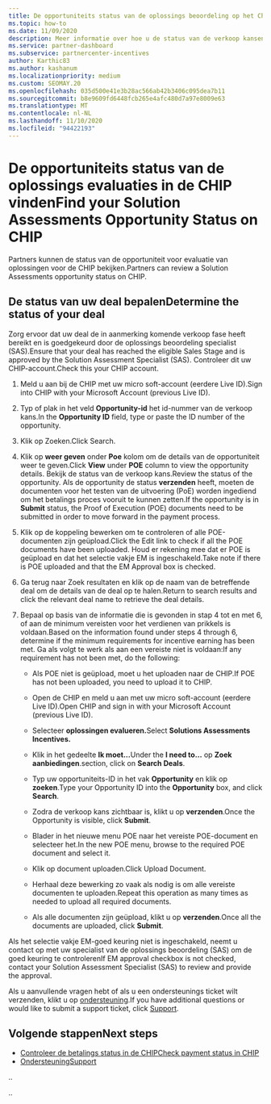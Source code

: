 ```yaml
---
title: De opportuniteits status van de oplossings beoordeling op het Channel prikkel platform (CHIP)
ms.topic: how-to
ms.date: 11/09/2020
description: Meer informatie over hoe u de status van de verkoop kansen voor oplossingen kunt vinden op de CHIP.
ms.service: partner-dashboard
ms.subservice: partnercenter-incentives
author: Karthic83
ms.author: kashanum
ms.localizationpriority: medium
ms.custom: SEOMAY.20
ms.openlocfilehash: 035d500e41e3b28ac566ab42b3406c095dea7b11
ms.sourcegitcommit: b8e9609fd6448fcb265e4afc480d7a97e8009e63
ms.translationtype: MT
ms.contentlocale: nl-NL
ms.lasthandoff: 11/10/2020
ms.locfileid: "94422193"
---
```

# <a name="find-your-solution-assessments-opportunity-status-on-chip"></a><span data-ttu-id="f55c6-103">De opportuniteits status van de oplossings evaluaties in de CHIP vinden</span><span class="sxs-lookup"><span data-stu-id="f55c6-103">Find your Solution Assessments Opportunity Status on CHIP</span></span>

<span data-ttu-id="f55c6-104">Partners kunnen de status van de opportuniteit voor evaluatie van oplossingen voor de CHIP bekijken.</span><span class="sxs-lookup"><span data-stu-id="f55c6-104">Partners can review a Solution Assessments opportunity status on CHIP.</span></span>

## <a name="determine-the-status-of-your-deal"></a><span data-ttu-id="f55c6-105">De status van uw deal bepalen</span><span class="sxs-lookup"><span data-stu-id="f55c6-105">Determine the status of your deal</span></span>

<span data-ttu-id="f55c6-106">Zorg ervoor dat uw deal de in aanmerking komende verkoop fase heeft bereikt en is goedgekeurd door de oplossings beoordeling specialist (SAS).</span><span class="sxs-lookup"><span data-stu-id="f55c6-106">Ensure that your deal has reached the eligible Sales Stage and is approved by the Solution Assessment Specialist (SAS).</span></span> <span data-ttu-id="f55c6-107">Controleer dit uw CHIP-account.</span><span class="sxs-lookup"><span data-stu-id="f55c6-107">Check this your CHIP account.</span></span>

1. <span data-ttu-id="f55c6-108">Meld u aan bij de CHIP met uw micro soft-account (eerdere Live ID).</span><span class="sxs-lookup"><span data-stu-id="f55c6-108">Sign into CHIP with your Microsoft Account (previous Live ID).</span></span>
1. <span data-ttu-id="f55c6-109">Typ of plak in het veld **Opportunity-id** het id-nummer van de verkoop kans.</span><span class="sxs-lookup"><span data-stu-id="f55c6-109">In the **Opportunity ID** field, type or paste the ID number of the opportunity.</span></span>
3. <span data-ttu-id="f55c6-110">Klik op Zoeken.</span><span class="sxs-lookup"><span data-stu-id="f55c6-110">Click Search.</span></span>

1. <span data-ttu-id="f55c6-111">Klik op **weer geven** onder **Poe** kolom om de details van de opportuniteit weer te geven.</span><span class="sxs-lookup"><span data-stu-id="f55c6-111">Click **View** under **POE** column to view the opportunity details.</span></span> <span data-ttu-id="f55c6-112">Bekijk de status van de verkoop kans.</span><span class="sxs-lookup"><span data-stu-id="f55c6-112">Review the status of the opportunity.</span></span> <span data-ttu-id="f55c6-113">Als de opportunity de status **verzenden** heeft, moeten de documenten voor het testen van de uitvoering (PoE) worden ingediend om het betalings proces vooruit te kunnen zetten.</span><span class="sxs-lookup"><span data-stu-id="f55c6-113">If the opportunity is in **Submit** status, the Proof of Execution (POE) documents need to be submitted in order to move forward in the payment process.</span></span>
 
1. <span data-ttu-id="f55c6-114">Klik op de koppeling bewerken om te controleren of alle POE-documenten zijn geüpload.</span><span class="sxs-lookup"><span data-stu-id="f55c6-114">Click the Edit link to check if all the POE documents have been uploaded.</span></span> <span data-ttu-id="f55c6-115">Houd er rekening mee dat er POE is geüpload en dat het selectie vakje EM is ingeschakeld.</span><span class="sxs-lookup"><span data-stu-id="f55c6-115">Take note if there is POE uploaded and that the EM Approval box is checked.</span></span>
 
1. <span data-ttu-id="f55c6-116">Ga terug naar Zoek resultaten en klik op de naam van de betreffende deal om de details van de deal op te halen.</span><span class="sxs-lookup"><span data-stu-id="f55c6-116">Return to search results and click the relevant deal name to retrieve the deal details.</span></span> 

1. <span data-ttu-id="f55c6-117">Bepaal op basis van de informatie die is gevonden in stap 4 tot en met 6, of aan de minimum vereisten voor het verdienen van prikkels is voldaan.</span><span class="sxs-lookup"><span data-stu-id="f55c6-117">Based on the information found under steps 4 through 6, determine if the minimum requirements for incentive earning has been met.</span></span> <span data-ttu-id="f55c6-118">Ga als volgt te werk als aan een vereiste niet is voldaan:</span><span class="sxs-lookup"><span data-stu-id="f55c6-118">If any requirement has not been met, do the following:</span></span>
 
     - <span data-ttu-id="f55c6-119">Als POE niet is geüpload, moet u het uploaden naar de CHIP.</span><span class="sxs-lookup"><span data-stu-id="f55c6-119">If POE has not been uploaded, you need to upload it to CHIP.</span></span>
 
     - <span data-ttu-id="f55c6-120">Open de CHIP en meld u aan met uw micro soft-account (eerdere Live ID).</span><span class="sxs-lookup"><span data-stu-id="f55c6-120">Open CHIP and sign in with your Microsoft Account (previous Live ID).</span></span>
 
     - <span data-ttu-id="f55c6-121">Selecteer **oplossingen evalueren.**</span><span class="sxs-lookup"><span data-stu-id="f55c6-121">Select **Solutions Assessments Incentives.**</span></span>

     - <span data-ttu-id="f55c6-122">Klik in het gedeelte **Ik moet...**</span><span class="sxs-lookup"><span data-stu-id="f55c6-122">Under the **I need to…**</span></span> <span data-ttu-id="f55c6-123">op **Zoek aanbiedingen**.</span><span class="sxs-lookup"><span data-stu-id="f55c6-123">section, click on **Search Deals**.</span></span>

     - <span data-ttu-id="f55c6-124">Typ uw opportuniteits-ID in het vak **Opportunity** en klik op **zoeken**.</span><span class="sxs-lookup"><span data-stu-id="f55c6-124">Type your Opportunity ID into the **Opportunity** box, and click **Search**.</span></span>

     - <span data-ttu-id="f55c6-125">Zodra de verkoop kans zichtbaar is, klikt u op **verzenden**.</span><span class="sxs-lookup"><span data-stu-id="f55c6-125">Once the Opportunity is visible, click **Submit**.</span></span>
  
     - <span data-ttu-id="f55c6-126">Blader in het nieuwe menu POE naar het vereiste POE-document en selecteer het.</span><span class="sxs-lookup"><span data-stu-id="f55c6-126">In the new POE menu, browse to the required POE document and select it.</span></span>

     - <span data-ttu-id="f55c6-127">Klik op document uploaden.</span><span class="sxs-lookup"><span data-stu-id="f55c6-127">Click Upload Document.</span></span>

     - <span data-ttu-id="f55c6-128">Herhaal deze bewerking zo vaak als nodig is om alle vereiste documenten te uploaden.</span><span class="sxs-lookup"><span data-stu-id="f55c6-128">Repeat this operation as many times as needed to upload all required documents.</span></span>

     - <span data-ttu-id="f55c6-129">Als alle documenten zijn geüpload, klikt u op **verzenden**.</span><span class="sxs-lookup"><span data-stu-id="f55c6-129">Once all the documents are uploaded, click **Submit**.</span></span>

<span data-ttu-id="f55c6-130">Als het selectie vakje EM-goed keuring niet is ingeschakeld, neemt u contact op met uw specialist van de oplossings beoordeling (SAS) om de goed keuring te controleren</span><span class="sxs-lookup"><span data-stu-id="f55c6-130">If EM approval checkbox is not checked, contact your Solution Assessment Specialist (SAS) to review and provide the approval.</span></span>
 
<span data-ttu-id="f55c6-131">Als u aanvullende vragen hebt of als u een ondersteunings ticket wilt verzenden, klikt u op [ondersteuning](report-problems-with-partner-center.md).</span><span class="sxs-lookup"><span data-stu-id="f55c6-131">If you have additional questions or would like to submit a support ticket, click [Support](report-problems-with-partner-center.md).</span></span>

## <a name="next-steps"></a><span data-ttu-id="f55c6-132">Volgende stappen</span><span class="sxs-lookup"><span data-stu-id="f55c6-132">Next steps</span></span>

- [<span data-ttu-id="f55c6-133">Controleer de betalings status in de CHIP</span><span class="sxs-lookup"><span data-stu-id="f55c6-133">Check payment status in CHIP</span></span>](chip-payment-status.md)
- [<span data-ttu-id="f55c6-134">Ondersteuning</span><span class="sxs-lookup"><span data-stu-id="f55c6-134">Support</span></span>](report-problems-with-partner-center.md)

<span data-ttu-id="f55c6-135">.</span><span class="sxs-lookup"><span data-stu-id="f55c6-135">.</span></span>




<span data-ttu-id="f55c6-136">.</span><span class="sxs-lookup"><span data-stu-id="f55c6-136">.</span></span>





